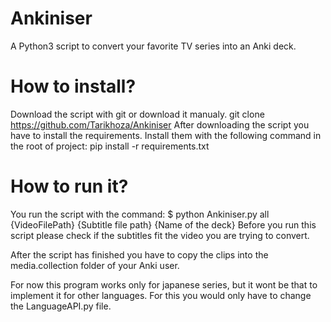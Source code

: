 # Ankiniser
A Python3 script to convert your favorite TV series into an Anki deck.
# How to install?
Download the script with git or download it manualy.
git clone https://github.com/Tarikhoza/Ankiniser
After downloading the script you have to install the requirements.
Install them with the following command in the root of project:
pip install -r requirements.txt
# How to run it?
You run the script with the command:
$ python Ankiniser.py all {VideoFilePath} {Subtitle file path} {Name of the deck}
Before you run this script please check if the subtitles fit the video you are trying to convert.

After the script has finished you have to copy the clips into the media.collection folder of your Anki user.

For now this program works only for japanese series, but it wont be that to implement it for other languages.
For this you would only have to change the LanguageAPI.py file.
